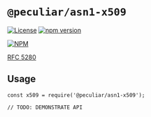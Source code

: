 # `@peculiar/asn1-x509`

[![License](https://img.shields.io/badge/license-MIT-green.svg?style=flat)](https://raw.githubusercontent.com/PeculiarVentures/asn1-schema/master/packages/x509/LICENSE.md)
[![npm version](https://badge.fury.io/js/%40peculiar%2Fasn1-x509.svg)](https://badge.fury.io/js/%40peculiar%2Fasn1-x509)

[![NPM](https://nodei.co/npm/@peculiar/asn1-x509.png)](https://nodei.co/npm/@peculiar/asn1-x509/)

[RFC 5280](https://tools.ietf.org/html/rfc5280)

## Usage

```
const x509 = require('@peculiar/asn1-x509');

// TODO: DEMONSTRATE API
```
